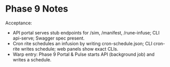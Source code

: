 # Phase 9 Notes

Acceptance:
- API portal serves stub endpoints for /sim, /manifest, /rune-infuse; CLI api-serve; Swagger spec present.
- Cron rite schedules an infusion by writing cron-schedule.json; CLI cron-rite writes schedule; web panels show exact CLIs.
- Warp entry: Phase 9 Portal & Pulse starts API (background job) and writes a schedule.